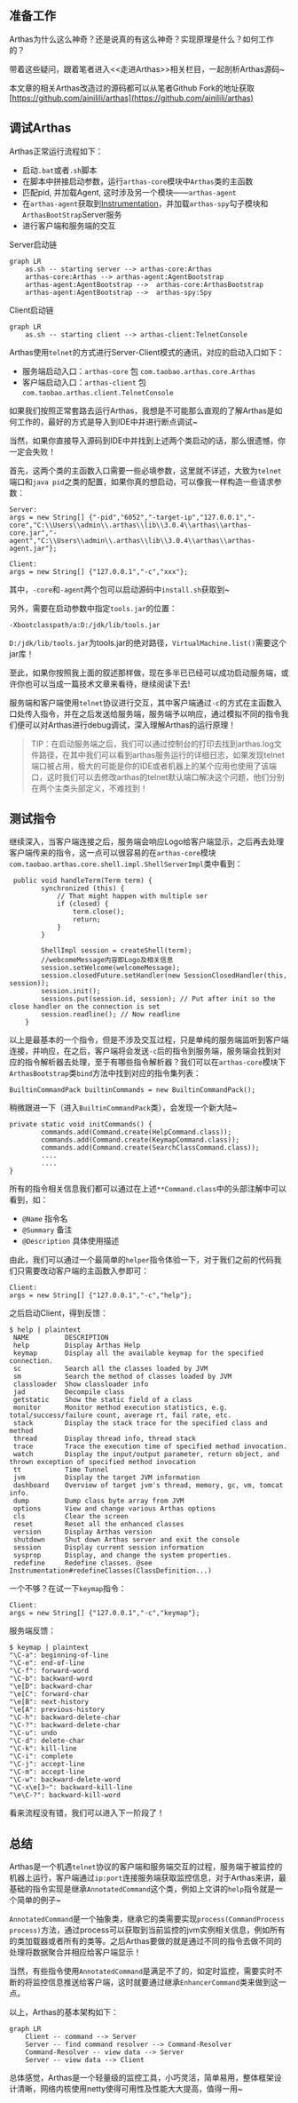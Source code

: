 ## 准备工作
Arthas为什么这么神奇？还是说真的有这么神奇？实现原理是什么？如何工作的？

带着这些疑问，跟着笔者进入<<走进Arthas>>相关栏目，一起剖析Arthas源码~

本文章的相关Arthas改造过的源码都可以从笔者Github Fork的地址获取[https://github.com/ainilili/arthas](https://github.com/ainilili/arthas)

## 调试Arthas
Arthas正常运行流程如下：
- 启动``.bat``或者``.sh``脚本
- 在脚本中拼接启动参数，运行``arthas-core``模块中``Arthas``类的主函数
- 匹配pid, 并加载Agent, 这时涉及另一个模块——``arthas-agent``
- 在``arthas-agent``获取到[Instrumentation](https://baike.baidu.com/item/Java%20Instrumentation/2478249?fr=aladdin)，并加载``arthas-spy``勾子模块和``ArthasBootStrap``Server服务
- 进行客户端和服务端的交互

Server启动链
```mermaid
graph LR
    as.sh -- starting server --> arthas-core:Arthas
    arthas-core:Arthas --> arthas-agent:AgentBootstrap
    arthas-agent:AgentBootstrap -->  arthas-core:ArthasBootstrap
    arthas-agent:AgentBootstrap -->  arthas-spy:Spy
```
Client启动链
```mermaid
graph LR
    as.sh -- starting client --> arthas-client:TelnetConsole
```

Arthas使用``telnet``的方式进行Server-Client模式的通讯，对应的启动入口如下：
 - 服务端启动入口：``arthas-core`` 包 ``com.taobao.arthas.core.Arthas``
 - 客户端启动入口：``arthas-client`` 包 ``com.taobao.arthas.client.TelnetConsole``

如果我们按照正常套路去运行Arthas，我想是不可能那么直观的了解Arthas是如何工作的，最好的方式是导入到IDE中并进行断点调试~

当然，如果你直接导入源码到IDE中并找到上述两个类启动的话，那么很遗憾，你一定会失败！

首先，这两个类的主函数入口需要一些必填参数，这里就不详述，大致为``telnet``端口和``java pid``之类的配置，如果你真的想启动，可以像我一样构造一些请求参数：
```
Server:
args = new String[] {"-pid","6052","-target-ip","127.0.0.1","-core","C:\\Users\\admin\\.arthas\\lib\\3.0.4\\arthas\\arthas-core.jar","-agent","C:\\Users\\admin\\.arthas\\lib\\3.0.4\\arthas\\arthas-agent.jar"};

Client:
args = new String[] {"127.0.0.1","-c","xxx"};
```

其中，``-core``和``-agent``两个包可以启动源码中``install.sh``获取到~

另外，需要在启动参数中指定``tools.jar``的位置：
```
-Xbootclasspath/a:D:/jdk/lib/tools.jar
```
``D:/jdk/lib/tools.jar``为tools.jar的绝对路径，``VirtualMachine.list()``需要这个jar库！

至此，如果你按照我上面的叙述那样做，现在多半已已经可以成功启动服务端，或许你也可以当成一篇技术文章来看待，继续阅读下去!

服务端和客户端使用``telnet``协议进行交互，其中客户端通过``-c``的方式在主函数入口处传入指令，并在之后发送给服务端，服务端予以响应，通过模拟不同的指令我们便可以对Arthas进行debug调试，深入理解Arthas的运行原理！

> TIP：在启动服务端之后，我们可以通过控制台的打印去找到arthas.log文件路径，在其中我们可以看到arthas服务运行的详细日志，如果发现telnet端口被占用，极大的可能是你的IDE或者机器上的某个应用也使用了该端口，这时我们可以去修改arthas的telnet默认端口解决这个问题，他们分别在两个主类头部定义，不难找到！

## 测试指令

继续深入，当客户端连接之后，服务端会响应Logo给客户端显示，之后再去处理客户端传来的指令，这一点可以很容易的在``arthas-core``模块``com.taobao.arthas.core.shell.impl.ShellServerImpl``类中看到：
```
 public void handleTerm(Term term) {
        synchronized (this) {
            // That might happen with multiple ser
            if (closed) {
                term.close();
                return;
            }
        }

        ShellImpl session = createShell(term);
        //webcomeMessage内容即Logo及相关信息
        session.setWelcome(welcomeMessage);
        session.closedFuture.setHandler(new SessionClosedHandler(this, session));
        session.init();
        sessions.put(session.id, session); // Put after init so the close handler on the connection is set
        session.readline(); // Now readline
    }
```

以上是最基本的一个指令，但是不涉及交互过程，只是单纯的服务端监听到客户端连接，并响应，在之后，客户端将会发送``-c``后的指令到服务端，服务端会找到对应的指令解析器去处理，至于有哪些指令解析器？我们可以在``arthas-core``模块下``ArthasBootstrap``类``bind``方法中找到对应的指令集列表：
```
BuiltinCommandPack builtinCommands = new BuiltinCommandPack();
```
稍微跟进一下（进入``BuiltinCommandPack``类），会发现一个新大陆~
```
private static void initCommands() {
        commands.add(Command.create(HelpCommand.class));
        commands.add(Command.create(KeymapCommand.class));
        commands.add(Command.create(SearchClassCommand.class));
        ....
        ....
}
```
所有的指令相关信息我们都可以通过在上述``**Command.class``中的头部注解中可以看到，如：
 - ``@Name`` 指令名
 - ``@Summary`` 备注
 - ``@Description`` 具体使用描述

由此，我们可以通过一个最简单的``helper``指令体验一下，对于我们之前的代码我们只需要改动客户端的主函数入参即可：
```
Client:
args = new String[] {"127.0.0.1","-c","help"};
```
之后启动Client，得到反馈：
```
$ help | plaintext
 NAME         DESCRIPTION                                                                                          
 help         Display Arthas Help                                                                                   
 keymap       Display all the available keymap for the specified connection.                                            
 sc           Search all the classes loaded by JVM                                                                      
 sm           Search the method of classes loaded by JVM                                                                
 classloader  Show classloader info                                                                                     
 jad          Decompile class                                                                                           
 getstatic    Show the static field of a class                                                                          
 monitor      Monitor method execution statistics, e.g. total/success/failure count, average rt, fail rate, etc.        
 stack        Display the stack trace for the specified class and method                                                
 thread       Display thread info, thread stack                                                                         
 trace        Trace the execution time of specified method invocation.                                                  
 watch        Display the input/output parameter, return object, and thrown exception of specified method invocation    
 tt           Time Tunnel                                                                                               
 jvm          Display the target JVM information                                                                        
 dashboard    Overview of target jvm's thread, memory, gc, vm, tomcat info.                                             
 dump         Dump class byte array from JVM                                                                            
 options      View and change various Arthas options                                                                    
 cls          Clear the screen                                                                                          
 reset        Reset all the enhanced classes                                                                            
 version      Display Arthas version                                                                                    
 shutdown     Shut down Arthas server and exit the console                                                              
 session      Display current session information                                                                       
 sysprop      Display, and change the system properties.                                                                
 redefine     Redefine classes. @see Instrumentation#redefineClasses(ClassDefinition...)    
```
一个不够？在试一下``keymap``指令：
```
Client:
args = new String[] {"127.0.0.1","-c","keymap"};
```
服务端反馈：
```
$ keymap | plaintext
"\C-a": beginning-of-line
"\C-e": end-of-line
"\C-f": forward-word
"\C-b": backward-word
"\e[D": backward-char
"\e[C": forward-char
"\e[B": next-history
"\e[A": previous-history
"\C-h": backward-delete-char
"\C-?": backward-delete-char
"\C-u": undo
"\C-d": delete-char
"\C-k": kill-line
"\C-i": complete
"\C-j": accept-line
"\C-m": accept-line
"\C-w": backward-delete-word
"\C-x\e[3~": backward-kill-line
"\e\C-?": backward-kill-word
```

看来流程没有错，我们可以进入下一阶段了！
## 总结
Arthas是一个机遇``telnet``协议的客户端和服务端交互的过程，服务端于被监控的机器上运行，客户端通过``ip:port``连接服务端获取监控信息，对于Arthas来讲，最基础的指令实现是继承``AnnotatedCommand``这个类，例如上文讲的``help``指令就是一个简单的例子~

``AnnotatedCommand``是一个抽象类，继承它的类需要实现``process(CommandProcess process)``方法，通过process可以获取到当前监控的jvm实例相关信息，例如所有的类加载器或者所有的类等。之后Arthas要做的就是通过不同的指令去做不同的处理将数据聚合并相应给客户端显示！

当然，有些指令使用``AnnotatedCommand``是满足不了的，如定时监控，需要实时不断的将监控信息推送给客户端，这时就要通过继承``EnhancerCommand``类来做到这一点。

以上，Arthas的基本架构如下：
```mermaid
graph LR
    Client -- command --> Server
    Server -- find command resolver --> Command-Resolver
    Command-Resolver -- view data --> Server
    Server -- view data --> Client
```
总体感觉，Arthas是一个轻量级的监控工具，小巧灵活，简单易用，整体框架设计清晰，网络内核使用netty使得可用性及性能大大提高，值得一用~
